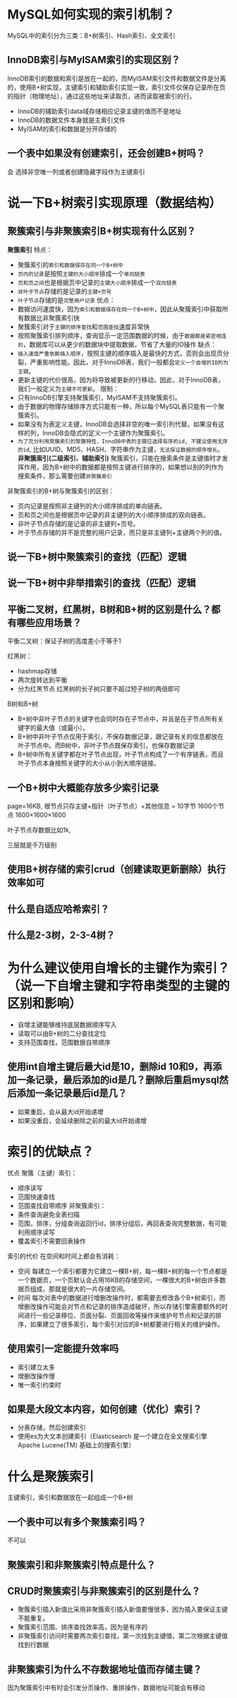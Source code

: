 # MySQL如何实现的索引机制？
MySQL中的索引分为三类：B+树索引、Hash索引、全文索引

## InnoDB索引与MyISAM索引的实现区别？
InnoDB索引的数据和索引是放在一起的，而MyISAM索引文件和数据文件是分离的，使用B+树实现，主键索引和辅助索引实现一致，索引文件仅保存记录所在页的指针（物理地址），通过这些地址来读取页，进而读取被索引的行。

+ InnoDB的辅助索引data域存储相应记录主键的值而不是地址
+ InnoDB的数据文件本身就是主索引文件
+ MyISAM的索引和数据是分开存储的

## 一个表中如果没有创建索引，还会创建B+树吗？
会
选择非空唯一列或者创建隐藏字段作为主键索引


# 说一下B+树索引实现原理（数据结构）

## 聚簇索引与非聚簇索引B+树实现有什么区别？
**聚簇索引**
特点：
+ 聚簇索引的`索引和数据保存在同一个B+树中`
+ `页内的记录`是按照`主键的大小顺序`排成一个`单向链表`
+ `页和页之间`也是根据页中记录的`主键大小顺序`排成一个`双向链表`
+ `非叶子节点`存储的是记录的`主键+页号`
+ `叶子节点`存储的是`完整用户记录`
优点：
+ 数据访问速度快，因为`索引和数据保存在同一个B+树中`，因此从聚簇索引中获取所有数据比非聚簇索引快
+ 聚簇索引对于`主键的排序查找`和`范围查找`速度非常快
+ 按照聚簇索引排列顺序，查询显示一定范围数据的时候，由于`数据都是紧密相连的`，数据库可以从更少的数据块中提取数据，节省了大量的IO操作
缺点：
+ `插入速度严重依赖插入顺序`，按照主键的顺序插入是最快的方式，否则会出现页分裂，严重影响性能。因此，对于InnoDB表，我们一般都会`定义一个自增的ID列为主键`。
+ 更新主键的代价很高，因为将导致被更新的行移动，因此，对于InnoDB表，我们一般定义为`主键不可更新`。
限制：
+ 只有InnoDB引擎支持聚簇索引，MyISAM不支持聚簇索引。
+ 由于数据的物理存储排序方式只能有一种，所以每个MySQL表只能有一个聚簇索引。
+ 如果没有为表定义主键，InnoDB会选择非空的唯一索引列代替。如果没有这样的列，InnoDB会隐式的定义一个主键作为聚簇索引。
+ `为了充分利用聚簇索引的聚簇特性，InnoDB中表的主键应选择有序的id, 不建议使用无序的id`, 比如UUID、MD5、HASH、字符串作为主键，`无法保证数据的顺序增长`。
**非聚簇索引(二级索引、辅助索引)**
聚簇索引，只能在搜索条件是主键值时才发挥作用，因为B+树中的数据都是按照主键进行排序的，如果想以别的列作为搜索条件，那么需要创建`非聚簇索引`

非聚簇索引的B+树与聚簇索引的区别：
+ 页内记录是按照非主键列的大小顺序排成的单向链表。
+ 页和页之间也是根据页中记录的非主键列的大小顺序排成的双向链表。
+ 非叶子节点存储的是记录的非主键列+页号。
+ 叶子节点存储的并不是完整的用户记录，而只是非主键列+主键两个列的值。


## 说一下B+树中聚簇索引的查找（匹配）逻辑

## 说一下B+树中非举措索引的查找（匹配）逻辑

## 平衡二叉树，红黑树，B树和B+树的区别是什么？都有哪些应用场景？
平衡二叉树：保证子树的高度差小于等于1

红黑树：
+ hashmap存储
+ 两次旋转达到平衡
+ 分为红黑节点
红黑树的长子树只要不超过短子树的两倍即可

B树和B+树
+ B+树中非叶子节点的关键字也会同时存在子节点中，并且是在子节点所有关键字的最大值（或最小）。
+ B+树中非叶子节点仅用于索引，不保存数据记录，跟记录有关的信息都放在叶子节点中。而B树中，非叶子节点既保存索引，也保存数据记录
+ B+树中所有关键字都在叶子节点出现，叶子节点构成了一个有序链表，而且叶子节点本身按照关键字的大小从小到大顺序链接。

## 一个B+树中大概能存放多少索引记录
page=16KB, 
根节点只存主键+指针（叶子节点）+其他信息 = 10字节
1600个节点
1600×1600×1600

叶子节点存数据比如1k,

三层就是千万级别

## 使用B+树存储的索引crud（创建读取更新删除）执行效率如可

## 什么是自适应哈希索引？

## 什么是2-3树，2-3-4树？

# 为什么建议使用自增长的主键作为索引？（说一下自增主键和字符串类型的主键的区别和影响）
+ 自增主键能够维持底层数据顺序写入
+ 读取可以由B+树的二分查找定位
+ 支持范围查找，范围数据自带顺序

## 使用int自增主键后最大id是10，删除id 10和9，再添加一条记录，最后添加的id是几？删除后重启mysql然后添加一条记录最后id是几？
+ 如果重启，会从最大id开始递增
+ 如果没重启，会延续删除之前的最大id开始递增

# 索引的优缺点？
优点
聚簇（主键）索引：
+ 顺序读写
+ 范围快速查找
+ 范围查找自带顺序
非聚簇索引：
+ 条件查询避免全表扫描
+ 范围，排序，分组查询返回行id，排序分组后，再回表查询完整数据，有可能利用顺序读写
+ 覆盖索引不需要回表操作

索引的代价
在空间和时间上都会有消耗：
+ 空间
每建立一个索引都要为它建立一棵B+树，每一棵B+树的每一个节点都是一个数据页，一个页默认会占用16KB的存储空间，一棵很大的B+树由许多数据页组成，那就是很大的一片存储空间。
+ 时间
每次对表中的数据进行增删改操作时，都需要去修改各个B+树索引，而增删改操作可能会对节点和记录的排序造成破坏，所以存储引擎需要额外的时间进行一些记录移位、页面分裂、页面回收等操作来维护号节点和记录的排序，如果建立了很多索引，每个索引对应的B+树都要进行相关的维护操作。

## 使用索引一定能提升效率吗
+ 索引建立太多
+ 增删改操作慢
+ 唯一索引约束时

## 如果是大段文本内容，如何创建（优化）索引？
+ 分表存储，然后创建索引
+ 使用es为大文本创建索引（Elasticsearch 是一个建立在全文搜索引擎 Apache Lucene(TM) 基础上的搜索引擎）

# 什么是聚簇索引
主键索引，索引和数据放在一起组成一个B+树

## 一个表中可以有多个聚簇索引吗？
不可以

## 聚簇索引和非聚簇索引特点是什么？


## CRUD时聚簇索引与非聚簇索引的区别是什么？
+ 聚簇索引插入新值比采用非聚簇索引插入新值要慢很多，因为插入要保证主键不能重复。
+ 聚簇索引范围、排序查找效率高，因为是有序的
+ 非聚簇索引访问时需要两次索引查找，第一次找到主键值，第二次根据主键值找到行数据

## 非聚簇索引为什么不存数据地址值而存储主键？
因为聚簇索引中有时会引发分页操作、重排操作，数据地址可能会有移动

